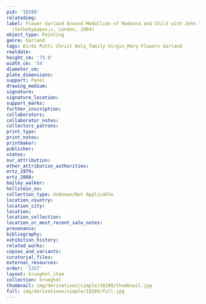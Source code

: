 ```yaml
---
pid: '18289'
relatedimg: 
label: Flower Garland Around Medallion of Madonna and Child with John the Baptist
  (Sotheby&apos;s, London, 2004)
object_type: Painting
genre: Garland
tags: Birds Putti Christ Holy_family Virgin_Mary Flowers Garland
realdate: 
height_cm: '73.9'
width_cm: '54'
diameter_cm: 
plate_dimensions: 
support: Panel
drawing_medium: 
signature: 
signature_location: 
support_marks: 
further_inscription: 
collaborators: 
collaborator_notes: 
collectors_patrons: 
print_type: 
print_notes: 
printmaker: 
publisher: 
states: 
our_attribution: 
other_attribution_authorities: 
ertz_1979: 
ertz_2008: 
bailey_walker: 
hollstein_no: 
collection_type: Unknown/Not Applicable
location_country: 
location_city: 
location: 
location_collection: 
location_or_most_recent_sale_notes: 
provenance: 
bibliography: 
exhibition_history: 
related_works: 
copies_and_variants: 
curatorial_files: 
external_resources: 
order: '1327'
layout: brueghel_item
collection: brueghel
thumbnail: img/derivatives/simple/18289/thumbnail.jpg
full: img/derivatives/simple/18289/full.jpg
---
```

